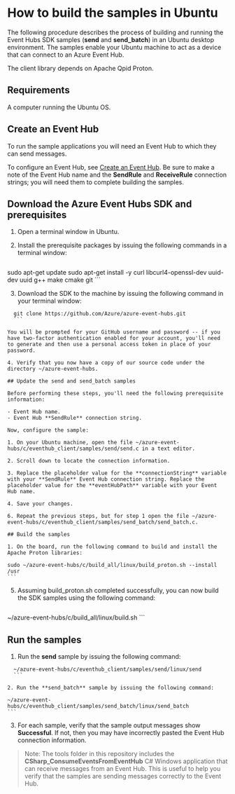 <properties
  pageTitle="How to build the samples in Ubuntu"
  description="Build the Event Hubs SDK samples in Ubuntu"
  services="azure-iot"
  documentationCenter=".net"
  authors="dominicbetts"
  manager="timlt"
  editor=""/>

<tags
  ms.service="azure-iot"
  ms.workload="tbd"
  ms.tgt_pltfrm="na"
  ms.devlang="na"
  ms.topic="article"
  ms.date="05/29/2015"
  ms.author="dobett"/>

# How to build the samples in Ubuntu

The following procedure describes the process of building and running the Event Hubs SDK samples (**send** and **send_batch**) in an Ubuntu desktop environment. The samples enable your Ubuntu machine to act as a device that can connect to an Azure Event Hub.

The client library depends on Apache Qpid Proton.

## Requirements

A computer running the Ubuntu OS.

## Create an Event Hub

To run the sample applications you will need an Event Hub to which they can send messages.

To configure an Event Hub, see [Create an Event Hub](./create_event_hub.md). Be sure to make a note of the Event Hub name and the **SendRule** and **ReceiveRule** connection strings; you will need them to complete building the samples.

## Download the Azure Event Hubs SDK and prerequisites

1. Open a terminal window in Ubuntu.

2. Install the prerequisite packages by issuing the following commands in a terminal window:

	```
  sudo apt-get update
  sudo apt-get install -y curl libcurl4-openssl-dev uuid-dev uuid g++ make cmake git
	```

3. Download the SDK to the machine by issuing the following command in your terminal window:

  ```
	git clone https://github.com/Azure/azure-event-hubs.git
	```

  You will be prompted for your GitHub username and password -- if you have two-factor authentication enabled for your account, you'll need to generate and then use a personal access token in place of your password.

4. Verify that you now have a copy of our source code under the directory ~/azure-event-hubs.

## Update the send and send_batch samples

Before performing these steps, you'll need the following prerequisite information:

- Event Hub name.
- Event Hub **SendRule** connection string.

Now, configure the sample:

1. On your Ubuntu machine, open the file ~/azure-event-hubs/c/eventhub_client/samples/send/send.c in a text editor.

2. Scroll down to locate the connection information.

3. Replace the placeholder value for the **connectionString** variable with your **SendRule** Event Hub connection string. Replace the placeholder value for the **eventHubPath** variable with your Event Hub name.

4. Save your changes.

6. Repeat the previous steps, but for step 1 open the file ~/azure-event-hubs/c/eventhub_client/samples/send_batch/send_batch.c.

## Build the samples

1. On the board, run the following command to build and install the Apache Proton libraries:

  ```
	sudo ~/azure-event-hubs/c/build_all/linux/build_proton.sh --install /usr
	```

5. Assuming build\_proton.sh completed successfully, you can now build the SDK samples using the following command:

	```
  ~/azure-event-hubs/c/build_all/linux/build.sh
	```

## Run the samples

1. Run the **send** sample by issuing the following command:

  ```
	~/azure-event-hubs/c/eventhub_client/samples/send/linux/send
	```

2. Run the **send_batch** sample by issuing the following command:

  ```
	~/azure-event-hubs/c/eventhub_client/samples/send_batch/linux/send_batch
	```

3. For each sample, verify that the sample output messages show **Successful**. If not, then you may have incorrectly pasted the Event Hub connection information.

>Note: The tools folder in this repository includes the **CSharp_ConsumeEventsFromEventHub** C# Windows application that can receive messages from an Event Hub. This is useful to help you verify that the samples are sending messages correctly to the Event Hub.
